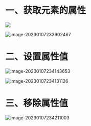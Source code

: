 # 一、获取元素的属性

<img src="https://yrecord.oss-cn-hangzhou.aliyuncs.com/picture/202301072339162.png"/>

![image-20230107233902467](https://yrecord.oss-cn-hangzhou.aliyuncs.com/picture/202301072339162.png)

# 二、设置属性值

![image-20230107234143653](https://yrecord.oss-cn-hangzhou.aliyuncs.com/picture/202301072341711.png)

![image-20230107234131126](https://yrecord.oss-cn-hangzhou.aliyuncs.com/picture/202301072341182.png)

# 三、移除属性值

![image-20230107234211003](https://yrecord.oss-cn-hangzhou.aliyuncs.com/picture/202301072342080.png)